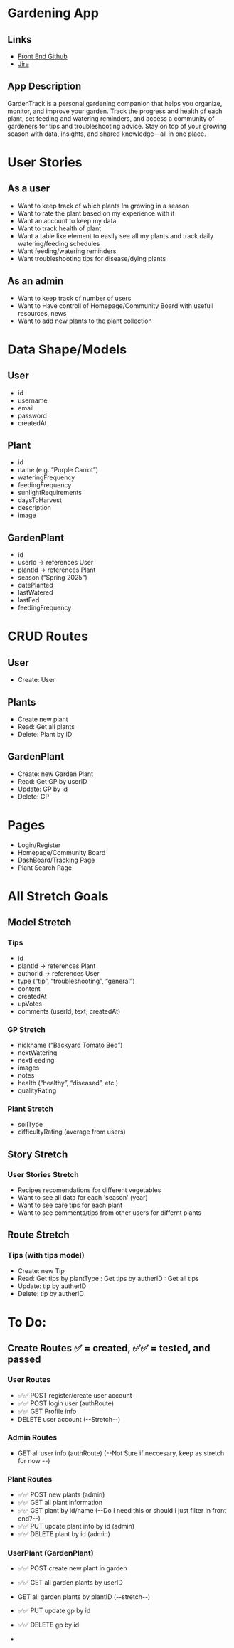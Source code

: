 # Gardening App

## Links
- [Front End Github](https://github.com/Bkeefe901/CapstoneFE)
- [Jira](https://gardentracker.atlassian.net/browse/CGS-8?atlOrigin=eyJpIjoiNzMwYzc5ZDdhZjc4NDdkYjhlZjhmMjhhZThmNDY1MDUiLCJwIjoiaiJ9)

## App Description

GardenTrack is a personal gardening companion that helps you organize, monitor, and improve your garden. Track the progress and health of each plant, set feeding and watering reminders, and access a community of gardeners for tips and troubleshooting advice. Stay on top of your growing season with data, insights, and shared knowledge—all in one place.

##
# User Stories

## As a user
- Want to keep track of which plants Im growing in a season
- Want to rate the plant based on my experience with it
- Want an account to keep my data
- Want to track health of plant
- Want a table like element to easily see all my plants and track daily watering/feeding schedules
- Want feeding/watering reminders
- Want troubleshooting tips for disease/dying plants


## As an admin
- Want to keep track of number of users
- Want to Have controll of Homepage/Community Board with usefull resources, news
- Want to add new plants to the plant collection



##
# Data Shape/Models

## User
- id
- username
- email
- password
- createdAt

## Plant
- id
- name (e.g. “Purple Carrot”)
- wateringFrequency
- feedingFrequency
- sunlightRequirements
- daysToHarvest
- description
- image


## GardenPlant
- id
- userId → references User
- plantId → references Plant
- season (“Spring 2025”)
- datePlanted
- lastWatered
- lastFed
- feedingFrequency


##
# CRUD Routes

## User
- Create: User


## Plants
- Create new plant
- Read: Get all plants
- Delete: Plant by ID

## GardenPlant
- Create: new Garden Plant
- Read: Get GP by userID
- Update: GP by id
- Delete: GP






##
# Pages
- Login/Register
- Homepage/Community Board
- DashBoard/Tracking Page
- Plant Search Page





##
# All Stretch Goals

## Model Stretch

### Tips 
- id
- plantId → references Plant
- authorId → references User
- type (“tip”, “troubleshooting”, “general”)
- content
- createdAt
- upVotes
- comments (userId, text, createdAt)

### GP Stretch
- nickname (“Backyard Tomato Bed”) 
- nextWatering 
- nextFeeding
- images
- notes
- health (“healthy”, “diseased”, etc.)
- qualityRating

### Plant Stretch
- soilType
- difficultyRating (average from users)


## Story Stretch

### User Stories Stretch
- Recipes recomendations for different vegetables
- Want to see all data for each 'season' (year)
- Want to see care tips for each plant
- Want to see comments/tips from other users for differnt plants


## Route Stretch 

### Tips (with tips model)
- Create: new Tip
- Read: Get tips by plantType
      : Get tips by autherID
      : Get all tips
- Update: tip by autherID
- Delete: tip by autherID



# To Do:

## Create Routes ✅ = created, ✅✅ = tested, and passed

### User Routes
- ✅✅ POST register/create user account
- ✅✅ POST login user (authRoute)
- ✅✅ GET Profile info
- DELETE user account (--Stretch--)

### Admin Routes
- GET all user info (authRoute) (--Not Sure if neccesary, keep as stretch for now --)

### Plant Routes
- ✅✅ POST new plants (admin)
- ✅✅ GET all plant information
- ✅✅ GET plant by id/name (--Do I need this or should i just filter in front end?--)
- ✅✅ PUT update plant info by id (admin)
- ✅✅ DELETE plant by id (admin)

### UserPlant (GardenPlant)
- ✅✅ POST create new plant in garden
- ✅✅ GET all garden plants by userID
- GET all garden plants by plantID (--stretch--)
- ✅✅ PUT update gp by id
- ✅✅ DELETE gp by id





-

